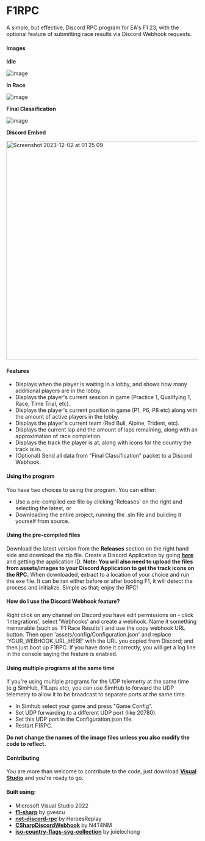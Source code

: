 # F1RPC

A simple, but effective, Discord RPC program for EA's F1 23, with the optional feature of submitting race results via Discord Webhook requests.

#### Images
**Idle**

![image](https://github.com/xKaelyn/F1RPC/assets/20905508/70b8ef9f-d09d-46f3-a63d-9bdaf34743d9)

**In Race**

![image](https://github.com/xKaelyn/F1RPC/assets/20905508/7cd153dc-9d35-4d0e-830c-45b9de31d362)

**Final Classification**

![image](https://github.com/xKaelyn/F1RPC/assets/20905508/c462ef47-cad0-4f26-b58b-7bdb32e8c2ba)

**Discord Embed**

<img width="574" alt="Screenshot 2023-12-02 at 01 25 09" src="https://github.com/xKaelyn/F1RPC/assets/20905508/ee8ab758-613b-4da0-9673-28b5431e2e8f">

#### Features
- Displays when the player is waiting in a lobby, and shows how many additional players are in the lobby.
- Displays the player's current session in game (Practice 1, Qualifying 1, Race, Time Trial, etc).
- Displays the player's current position in game (P1, P6, P8 etc) along with the amount of active players in the lobby.
- Displays the player's current team (Red Bull, Alpine, Trident, etc).
- Displays the current lap and the amount of laps remaining, along with an approximation of race completion.
- Displays the track the player is at, along with icons for the country the track is in.
- (Optional) Send all data from "Final Classification" packet to a Discord Webhook.

#### Using the program
You have two choices to using the program. You can either:
- Use a pre-compiled exe file by clicking 'Releases' on the right and selecting the latest, or
- Downloading the entire project, running the .sln file and building it yourself from source.

#### Using the pre-compiled files
Download the latest version from the **Releases** section on the right hand side and download the zip file.
Create a Discord Application by going [**here**](https://discord.com/developers/applications) and getting the application ID.
**Note: You will also need to upload the files from assets/images to your Discord Application to get the track icons on the RPC.**
When downloaded, extract to a location of your choice and run the exe file. It can be ran either before or after booting F1, it will detect the process and initialize.
Simple as that; enjoy the RPC!

#### How do I use the Discord Webhook feature?
Right click on any channel on Discord you have edit permissions on - click 'Integrations', select 'Webhooks' and create a webhook.
Name it something memorable (such as 'F1 Race Results') and use the copy webhook URL button. Then open 'assets/config/Configuration.json' and replace 'YOUR_WEBHOOK_URL_HERE' with the URL you copied from Discord; and then just boot up F1RPC. If you have done it correctly, you will get a log line in the console saying the feature is enabled.

#### Using multiple programs at the same time
If you're using multiple programs for the UDP telemetry at the same time (e.g SimHub, F1Laps etc), you can use SimHub to forward the UDP telemetry to allow it to be broadcast to separate ports at the same time.
- In Simhub select your game and press "Game Config".
- Set UDP forwarding to a different UDP port (like 20780).
- Set this UDP port in the Configuration.json file.
- Restart F1RPC.

**Do not change the names of the image files unless you also modify the code to reflect.**

#### Contributing
You are more than welcome to contribute to the code, just download **[Visual Studio](https://visualstudio.microsoft.com/downloads/)** and you're ready to go.

#### Built using:
- Microsoft Visual Studio 2022
- [**f1-sharp**](https://github.com/gvescu/f1-sharp) by gvescu
- [**net-discord-rpc**](https://github.com/HeroesReplay/net-discord-rpc) by HeroesReplay
- [**CSharpDiscordWebhook**](https://github.com/N4T4NM/CSharpDiscordWebhook) by N4T4NM
- [**iso-country-flags-svg-collection**](https://github.com/joielechong/iso-country-flags-svg-collection?tab=readme-ov-file) by joielechong
